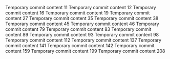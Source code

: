 Temporary commit content 11
Temporary commit content 12
Temporary commit content 16
Temporary commit content 19
Temporary commit content 27
Temporary commit content 35
Temporary commit content 38
Temporary commit content 45
Temporary commit content 46
Temporary commit content 79
Temporary commit content 83
Temporary commit content 89
Temporary commit content 93
Temporary commit content 98
Temporary commit content 112
Temporary commit content 137
Temporary commit content 141
Temporary commit content 142
Temporary commit content 159
Temporary commit content 199
Temporary commit content 208
